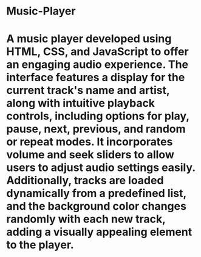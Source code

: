 # Music-Player

# A music player developed using HTML, CSS, and JavaScript to offer an engaging audio experience. The interface features a display for the current track's name and artist, along with intuitive playback controls, including options for play, pause, next, previous, and random or repeat modes. It incorporates volume and seek sliders to allow users to adjust audio settings easily. Additionally, tracks are loaded dynamically from a predefined list, and the background color changes randomly with each new track, adding a visually appealing element to the player.
